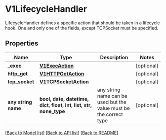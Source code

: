 # V1LifecycleHandler

LifecycleHandler defines a specific action that should be taken in a lifecycle hook. One and only one of the fields, except TCPSocket must be specified.

## Properties
Name | Type | Description | Notes
------------ | ------------- | ------------- | -------------
**_exec** | [**V1ExecAction**](V1ExecAction.md) |  | [optional] 
**http_get** | [**V1HTTPGetAction**](V1HTTPGetAction.md) |  | [optional] 
**tcp_socket** | [**V1TCPSocketAction**](V1TCPSocketAction.md) |  | [optional] 
**any string name** | **bool, date, datetime, dict, float, int, list, str, none_type** | any string name can be used but the value must be the correct type | [optional]

[[Back to Model list]](../README.md#documentation-for-models) [[Back to API list]](../README.md#documentation-for-api-endpoints) [[Back to README]](../README.md)


